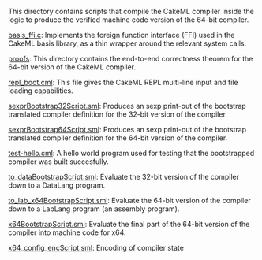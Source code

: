 This directory contains scripts that compile the CakeML compiler
inside the logic to produce the verified machine code version of the
64-bit compiler.

[basis_ffi.c](basis_ffi.c):
Implements the foreign function interface (FFI) used in the CakeML basis
library, as a thin wrapper around the relevant system calls.

[proofs](proofs):
This directory contains the end-to-end correctness theorem for the
64-bit version of the CakeML compiler.

[repl_boot.cml](repl_boot.cml):
This file gives the CakeML REPL multi-line input and file loading
capabilities.

[sexprBootstrap32Script.sml](sexprBootstrap32Script.sml):
Produces an sexp print-out of the bootstrap translated compiler
definition for the 32-bit version of the compiler.

[sexprBootstrap64Script.sml](sexprBootstrap64Script.sml):
Produces an sexp print-out of the bootstrap translated compiler
definition for the 64-bit version of the compiler.

[test-hello.cml](test-hello.cml):
A hello world program used for testing that the bootstrapped
compiler was built succesfully.

[to_dataBootstrapScript.sml](to_dataBootstrapScript.sml):
Evaluate the 32-bit version of the compiler down to a DataLang
program.

[to_lab_x64BootstrapScript.sml](to_lab_x64BootstrapScript.sml):
Evaluate the 64-bit version of the compiler down to a LabLang
program (an assembly program).

[x64BootstrapScript.sml](x64BootstrapScript.sml):
Evaluate the final part of the 64-bit version of the compiler
into machine code for x64.

[x64_config_encScript.sml](x64_config_encScript.sml):
Encoding of compiler state
